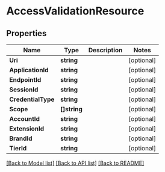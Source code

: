 # AccessValidationResource

## Properties
Name | Type | Description | Notes
------------ | ------------- | ------------- | -------------
**Uri** | **string** |  | [optional] 
**ApplicationId** | **string** |  | [optional] 
**EndpointId** | **string** |  | [optional] 
**SessionId** | **string** |  | [optional] 
**CredentialType** | **string** |  | [optional] 
**Scope** | **[]string** |  | [optional] 
**AccountId** | **string** |  | [optional] 
**ExtensionId** | **string** |  | [optional] 
**BrandId** | **string** |  | [optional] 
**TierId** | **string** |  | [optional] 

[[Back to Model list]](../README.md#documentation-for-models) [[Back to API list]](../README.md#documentation-for-api-endpoints) [[Back to README]](../README.md)


